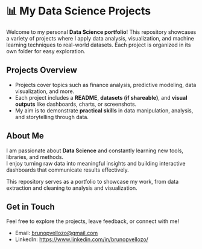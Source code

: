 # 📊 My Data Science Projects

Welcome to my personal **Data Science portfolio**! This repository showcases a variety of projects where I apply data analysis, visualization, and machine learning techniques to real-world datasets. Each project is organized in its own folder for easy exploration.

## Projects Overview

- Projects cover topics such as finance analysis, predictive modeling, data visualization, and more.  
- Each project includes a **README**, **datasets (if shareable)**, and **visual outputs** like dashboards, charts, or screenshots.  
- My aim is to demonstrate **practical skills** in data manipulation, analysis, and storytelling through data.

## About Me

I am passionate about **Data Science** and constantly learning new tools, libraries, and methods.  
I enjoy turning raw data into meaningful insights and building interactive dashboards that communicate results effectively.  

This repository serves as a portfolio to showcase my work, from data extraction and cleaning to analysis and visualization.

## Get in Touch

Feel free to explore the projects, leave feedback, or connect with me!  
- Email: brunopvellozo@gmail.com  
- LinkedIn: https://www.linkedin.com/in/brunopvellozo/
